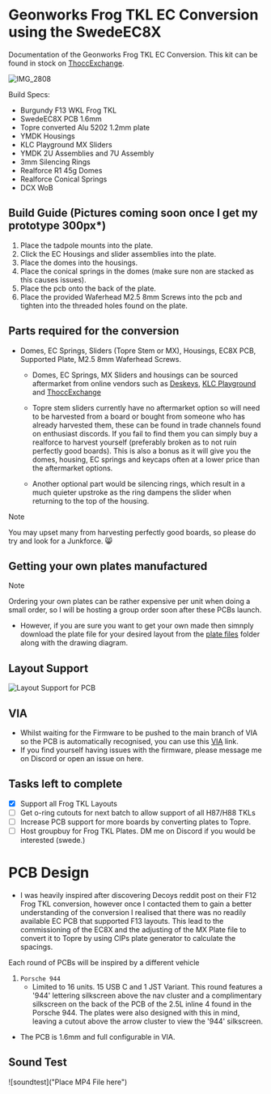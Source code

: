 # Geonworks Frog TKL EC Conversion using the SwedeEC8X
Documentation of the Geonworks Frog TKL EC Conversion. This kit can be found in stock on [ThoccExchange](https://thoccexchange.com).

![IMG_2808](https://github.com/user-attachments/assets/9e066c7a-82b2-49ed-8bcd-200b5d8ff9b1)


 Build Specs: 
 
- Burgundy F13 WKL Frog TKL
- SwedeEC8X PCB 1.6mm
- Topre converted Alu 5202 1.2mm plate
- YMDK Housings
- KLC Playground MX Sliders
- YMDK 2U Assemblies and 7U Assembly 
- 3mm Silencing Rings
- Realforce R1 45g Domes
- Realforce Conical Springs
- DCX WoB



## Build Guide (Pictures coming soon once I get my prototype 300px*) 
1. Place the tadpole mounts into the plate. 
2. Click the EC Housings and slider assemblies into the plate. 
3. Place the domes into the housings. 
4. Place the conical springs in the domes (make sure non are stacked as this causes issues). 
6. Place the pcb onto the back of the plate.
7. Place the provided Waferhead M2.5 8mm Screws into the pcb and tighten into the threaded holes found on the plate. 


## Parts required for the conversion
- Domes, EC Springs, Sliders (Topre Stem or MX), Housings, EC8X PCB, Supported Plate, M2.5 8mm Waferhead Screws. 

  - Domes, EC Springs, MX Sliders and housings can be sourced aftermarket from online vendors such as [Deskeys](https://deskeys.io), [KLC Playground](https://klc-playground.com/products/instock-ec-kits-and-packs?_pos=1&_sid=c27f2fce2&_ss=r&variant=42124616171726) and 
  [ThoccExchange](thoccexchange.com)

  - Topre stem sliders currently have no aftermarket option so will need to be harvested from a board or bought from someone who has already harvested them, these can be found in trade channels found on enthusiast discords. If you fail to find them you can simply buy a 
  realforce to harvest yourself (preferably broken as to not ruin perfectly good boards). This is also a bonus as it will give you the domes, housing, EC springs and keycaps often at a lower price than the aftermarket options.


  - Another optional part would be silencing rings, which result in a much quieter upstroke as the ring dampens the slider when returning to the top of the housing. 


> [!NOTE]
> You may upset many from harvesting perfectly good boards, so please do try and look for a Junkforce. :smile_cat:


## Getting your own plates manufactured

> [!NOTE]
> Ordering your own plates can be rather expensive per unit when doing a small order, so I will be hosting a group order soon after these PCBs launch.

- However, if you are sure you want to get your own made then simnply download the plate file for your desired layout from the [plate files](https://github.com/B2944/Frog-EC-Conversion/tree/main/Plate%20Files) folder along with the drawing diagram.


## Layout Support

![Layout Support for PCB](https://github.com/user-attachments/assets/720704da-e847-48de-8624-b7edb1ab3a7e)


## VIA

- Whilst waiting for the Firmware to be pushed to the main branch of VIA so the PCB is automatically recognised, you can use this [VIA](https://app-6w4.pages.dev) link.
- If you find yourself having issues with the firmware, please message me on Discord or open an issue on here.

## Tasks left to complete 
- [X] Support all Frog TKL Layouts
- [ ] Get o-ring cutouts for next batch to allow support of all H87/H88 TKLs 
- [ ] Increase PCB support for more boards by converting plates to Topre.
- [ ] Host groupbuy for Frog TKL Plates. DM me on Discord if you would be interested (swede.)

# PCB Design 

- I was heavily inspired after discovering Decoys reddit post on their F12 Frog TKL conversion, however once I contacted them to gain a better understanding of the conversion I realised that there was no readily available EC PCB that supported F13 layouts. This lead to the commissioning of the EC8X and the adjusting of the MX Plate file to convert it to Topre by using CIPs plate generator to calculate the spacings. 
  
Each round of PCBs will be inspired by a different vehicle

1. <code>Porsche 944</code>
   - Limited to 16 units. 15 USB C and 1 JST Variant. This round features a '944' lettering silkscreen above the nav cluster and a complimentary silkscreen on the back of the PCB of the 2.5L inline 4 found in the Porsche 944. The plates were also designed with this in        mind, leaving a cutout above the arrow cluster to view the '944' silkscreen. 

- The PCB is 1.6mm and full configurable in VIA.



## Sound Test

![soundtest]("Place MP4 File here")
